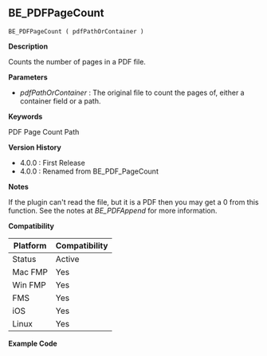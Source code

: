 ## BE_PDFPageCount

    BE_PDFPageCount ( pdfPathOrContainer )

**Description**  

Counts the number of pages in a PDF file.

**Parameters**

* *pdfPathOrContainer* : The original file to count the pages of, either a container field or a path.

**Keywords**  

PDF Page Count Path

**Version History**

* 4.0.0 : First Release
* 4.0.0 : Renamed from BE_PDF_PageCount

**Notes**

If the plugin can't read the file, but it is a PDF then you may get a 0 from this function.  See the notes at *BE_PDFAppend* for more information.

**Compatibility** 

| Platform | Compatibility |
|-----------|-----------|
| Status | Active |  
| Mac FMP | Yes  |  
| Win FMP | Yes  |  
| FMS | Yes  |  
| iOS | Yes  |  
| Linux | Yes  |  

**Example Code**
